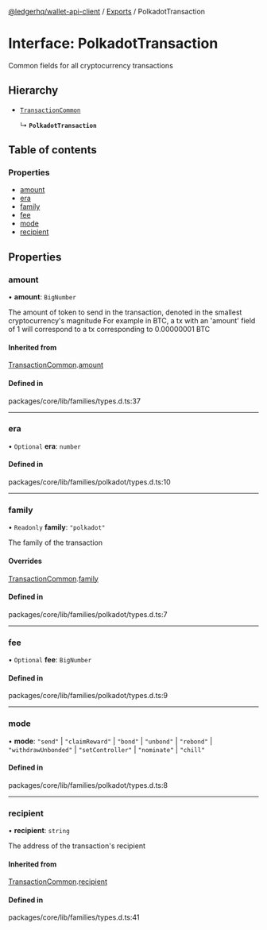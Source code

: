 [@ledgerhq/wallet-api-client](../README.md) / [Exports](../modules.md) / PolkadotTransaction

# Interface: PolkadotTransaction

Common fields for all cryptocurrency transactions

## Hierarchy

- [`TransactionCommon`](TransactionCommon.md)

  ↳ **`PolkadotTransaction`**

## Table of contents

### Properties

- [amount](PolkadotTransaction.md#amount)
- [era](PolkadotTransaction.md#era)
- [family](PolkadotTransaction.md#family)
- [fee](PolkadotTransaction.md#fee)
- [mode](PolkadotTransaction.md#mode)
- [recipient](PolkadotTransaction.md#recipient)

## Properties

### amount

• **amount**: `BigNumber`

The amount of token to send in the transaction, denoted in the smallest cryptocurrency's magnitude
For example in BTC, a tx with an 'amount' field of 1 will correspond to a tx corresponding to 0.00000001 BTC

#### Inherited from

[TransactionCommon](TransactionCommon.md).[amount](TransactionCommon.md#amount)

#### Defined in

packages/core/lib/families/types.d.ts:37

___

### era

• `Optional` **era**: `number`

#### Defined in

packages/core/lib/families/polkadot/types.d.ts:10

___

### family

• `Readonly` **family**: ``"polkadot"``

The family of the transaction

#### Overrides

[TransactionCommon](TransactionCommon.md).[family](TransactionCommon.md#family)

#### Defined in

packages/core/lib/families/polkadot/types.d.ts:7

___

### fee

• `Optional` **fee**: `BigNumber`

#### Defined in

packages/core/lib/families/polkadot/types.d.ts:9

___

### mode

• **mode**: ``"send"`` \| ``"claimReward"`` \| ``"bond"`` \| ``"unbond"`` \| ``"rebond"`` \| ``"withdrawUnbonded"`` \| ``"setController"`` \| ``"nominate"`` \| ``"chill"``

#### Defined in

packages/core/lib/families/polkadot/types.d.ts:8

___

### recipient

• **recipient**: `string`

The address of the transaction's recipient

#### Inherited from

[TransactionCommon](TransactionCommon.md).[recipient](TransactionCommon.md#recipient)

#### Defined in

packages/core/lib/families/types.d.ts:41
